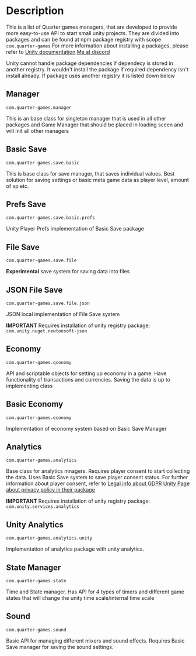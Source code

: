 # Description
This is a list of Quarter games managers, that are developed to provide more easy-to-use API to start small unity projects.
They are divided into packages and can be found at npm package registry with scope 
``` com.quarter-games ```
For more information about installing a packages, please refer to 
[Unity documentation](https://docs.unity3d.com/6000.0/Documentation/Manual/upm-scoped.html)
[Me at discord](https://discord.com/channels/157206617417449473)

Unity cannot handle package dependencies if dependecy is stored in another registry.
It wouldn't install the package if required dependency isn't install already.
If package uses another registry it is listed down below

## Manager
```
com.quarter-games.manager
```
This is an base class for singleton manager that is used in all other packages and Game Manager that should be placed in loading sceen and will init all other managers

## Basic Save

```
com.quarter-games.save.basic
```
This is base class for save manager, that saves individual values. Best solution for saving settings or basic meta game data as player level, amount of xp etc.

## Prefs Save

```
com.quarter-games.save.basic.prefs
```
Unity Player Prefs implementation of Basic Save package

## File Save
```
com.quarter-games.save.file
```
**Experimental** save system for saving data into files

## JSON File Save
```
com.quarter-games.save.file.json
```
JSON local implementation of File Save system

**IMPORTANT**
Requires installation of unity registry package: 
`com.unity.nuget.newtonsoft-json`

## Economy
```
com.quarter-games.qconomy
```
API and scriptable objects for setting up economy in a game. Have functionality of transactions and currencies. Saving the data is up to implementing class

## Basic Economy
```
com.quarter-games.economy
```
Implementation of economy system based on Basic Save Manager

## Analytics
```
com.quarter-games.analytics
```
Base class for analytics mnagers. Requires player consent to start collecting the data.
Uses Basic Save system to save player consent status.
For further information about player consent, refer to 
[Legal info about GDPR]([url](https://gdpr-info.eu/issues/consent/))
[Unity Page about privacy policy in their package](https://docs.unity.com/ugs/en-us/manual/analytics/manual/privacy-overview)

**IMPORTANT**
Requires installation of unity registry package: 
`com.unity.services.analytics`

## Unity Analytics
```
com.quarter-games.analytics.unity
```
Implementation of analytics package with unity analytics. 

## State Manager
```
com.quarter-games.state
```
Time and State manager. Has API for 4 types of timers and different game states that will change the unity time scale/internal time scale

## Sound
```
com.quarter-games.sound
```
Basic API for managing different mixers and sound effects. Requires Basic Save manager for saving the sound settings.
